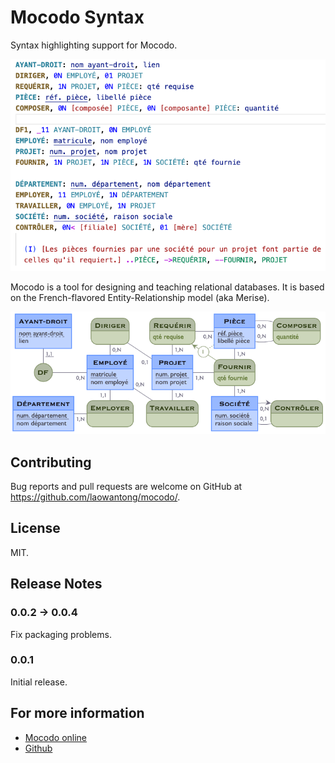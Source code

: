 # Mocodo Syntax

Syntax highlighting support for Mocodo.

![Mocodo text source](doc/syntax_screenshot.png)

Mocodo is a tool for designing and teaching relational databases. It is based on the French-flavored Entity-Relationship model (aka Merise).

![Mocodo text source](doc/readme_1.png)

## Contributing
Bug reports and pull requests are welcome on GitHub at https://github.com/laowantong/mocodo/.

## License
MIT.

## Release Notes

### 0.0.2 -> 0.0.4

Fix packaging problems.

### 0.0.1

Initial release.

## For more information

* [Mocodo online](https://mocodo.net)
* [Github](https://github.com/laowantong/mocodo/)
